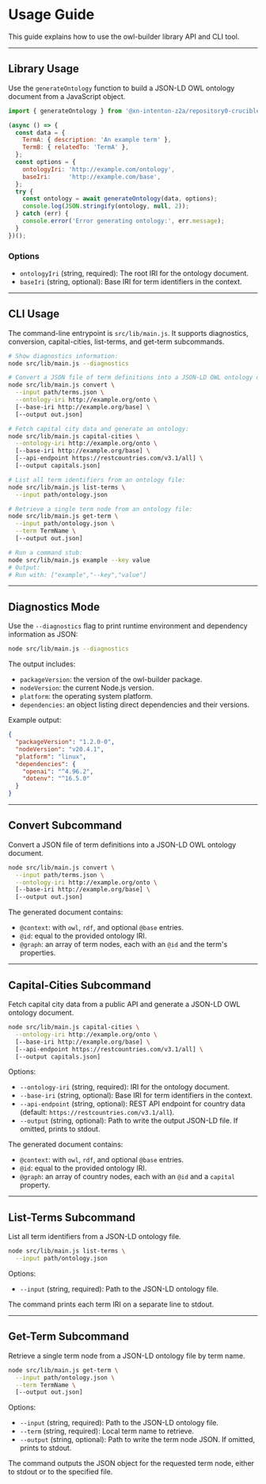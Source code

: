 # Usage Guide

This guide explains how to use the owl-builder library API and CLI tool.

---

## Library Usage

Use the `generateOntology` function to build a JSON-LD OWL ontology document from a JavaScript object.

```js
import { generateOntology } from '@xn-intenton-z2a/repository0-crucible';

(async () => {
  const data = {
    TermA: { description: 'An example term' },
    TermB: { relatedTo: 'TermA' },
  };
  const options = {
    ontologyIri: 'http://example.com/ontology',
    baseIri:     'http://example.com/base',
  };
  try {
    const ontology = await generateOntology(data, options);
    console.log(JSON.stringify(ontology, null, 2));
  } catch (err) {
    console.error('Error generating ontology:', err.message);
  }
})();
```

### Options

- `ontologyIri` (string, required): The root IRI for the ontology document.
- `baseIri` (string, optional): Base IRI for term identifiers in the context.

---

## CLI Usage

The command-line entrypoint is `src/lib/main.js`. It supports diagnostics, conversion, capital-cities, list-terms, and get-term subcommands.

```bash
# Show diagnostics information:
node src/lib/main.js --diagnostics

# Convert a JSON file of term definitions into a JSON-LD OWL ontology document:
node src/lib/main.js convert \
  --input path/terms.json \
  --ontology-iri http://example.org/onto \
  [--base-iri http://example.org/base] \
  [--output out.json]

# Fetch capital city data and generate an ontology:
node src/lib/main.js capital-cities \
  --ontology-iri http://example.org/onto \
  [--base-iri http://example.org/base] \
  [--api-endpoint https://restcountries.com/v3.1/all] \
  [--output capitals.json]

# List all term identifiers from an ontology file:
node src/lib/main.js list-terms \
  --input path/ontology.json

# Retrieve a single term node from an ontology file:
node src/lib/main.js get-term \
  --input path/ontology.json \
  --term TermName \
  [--output out.json]

# Run a command stub:
node src/lib/main.js example --key value
# Output:
# Run with: ["example","--key","value"]
```

---

## Diagnostics Mode

Use the `--diagnostics` flag to print runtime environment and dependency information as JSON:

```bash
node src/lib/main.js --diagnostics
```

The output includes:

- `packageVersion`: the version of the owl-builder package.
- `nodeVersion`: the current Node.js version.
- `platform`: the operating system platform.
- `dependencies`: an object listing direct dependencies and their versions.

Example output:

```json
{
  "packageVersion": "1.2.0-0",
  "nodeVersion": "v20.4.1",
  "platform": "linux",
  "dependencies": {
    "openai": "^4.96.2",
    "dotenv": "^16.5.0"
  }
}
```

---

## Convert Subcommand

Convert a JSON file of term definitions into a JSON-LD OWL ontology document.

```bash
node src/lib/main.js convert \
  --input path/terms.json \
  --ontology-iri http://example.org/onto \
  [--base-iri http://example.org/base] \
  [--output out.json]
```

The generated document contains:

- `@context`: with `owl`, `rdf`, and optional `@base` entries.
- `@id`: equal to the provided ontology IRI.
- `@graph`: an array of term nodes, each with an `@id` and the term's properties.

---

## Capital-Cities Subcommand

Fetch capital city data from a public API and generate a JSON-LD OWL ontology document.

```bash
node src/lib/main.js capital-cities \
  --ontology-iri http://example.org/onto \
  [--base-iri http://example.org/base] \
  [--api-endpoint https://restcountries.com/v3.1/all] \
  [--output capitals.json]
```

Options:

- `--ontology-iri` (string, required): IRI for the ontology document.
- `--base-iri` (string, optional): Base IRI for term identifiers in the context.
- `--api-endpoint` (string, optional): REST API endpoint for country data (default: `https://restcountries.com/v3.1/all`).
- `--output` (string, optional): Path to write the output JSON-LD file. If omitted, prints to stdout.

The generated document contains:

- `@context`: with `owl`, `rdf`, and optional `@base` entries.
- `@id`: equal to the provided ontology IRI.
- `@graph`: an array of country nodes, each with an `@id` and a `capital` property.

---

## List-Terms Subcommand

List all term identifiers from a JSON-LD ontology file.

```bash
node src/lib/main.js list-terms \
  --input path/ontology.json
```

Options:

- `--input` (string, required): Path to the JSON-LD ontology file.

The command prints each term IRI on a separate line to stdout.

---

## Get-Term Subcommand

Retrieve a single term node from a JSON-LD ontology file by term name.

```bash
node src/lib/main.js get-term \
  --input path/ontology.json \
  --term TermName \
  [--output out.json]
```

Options:

- `--input` (string, required): Path to the JSON-LD ontology file.
- `--term` (string, required): Local term name to retrieve.
- `--output` (string, optional): Path to write the term node JSON. If omitted, prints to stdout.

The command outputs the JSON object for the requested term node, either to stdout or to the specified file.
